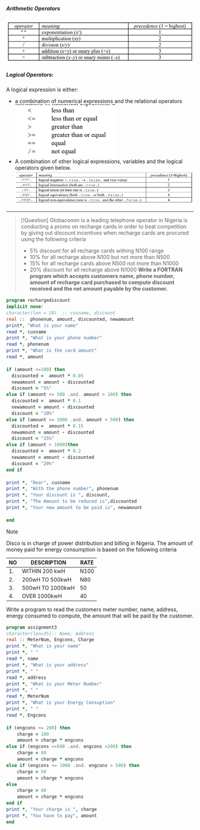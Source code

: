 ##### Arithmetic Operators

![](CPS%20201/Document/implicit/Pasted%20image%2020221205105010.png)

##### Logical Operators:
A logical expression is either:
- a combination of numerical expressions and the relational operators
![](CPS%20201/Document/implicit/Pasted%20image%2020221205105044.png)
- A combination of other logical expressions, variables and the logical operators given below.
![](CPS%20201/Document/implicit/Pasted%20image%2020221205105206.png)

---
> [!Question]
Globacomm is a leading telephone operator in Nigeria is conducting a promo
on recharge cards in order to beat competition by giving out discount incentives when recharge cards are procured using the following criteria
> - 5% discount for all recharge cards withing N100 range
> - 10% for all recharge above N100 but not more than N500
> - 15% for all recharge cards above N500 not more than N1000
> - 20% discount for all recharge above N1000
> **Write a FORTRAN program which accepts customers name, phone number, amount of recharge card purchased to compute discount received and the net amount payable by the customer.** 
> 

```fortran
program rechargediscount
implicit none!
character(len = 10)  :: cusname, discount
real ::  phonenum, amount, discounted, newamount
print*, "What is your name"
read *, cusname
print *, "What is your phone number"
read *, phonenum
print *, "What is the card amount"
read *, amount

if (amount <=100) then
  discounted =  amount * 0.05
  newamount = amount - discounted
  discount = "5%"
else if (amount <= 500 .and. amount > 100) then
  discounted =  amount * 0.1
  newamount = amount - discounted
  discount = "10%"
else if (amount <= 1000 .and. amount > 500) then
  discounted =  amount * 0.15
  newamount = amount - discounted
  discount = "15%"
else if (amount > 1000)then
  discounted =  amount * 0.2
  newamount = amount - discounted
  discount = "20%"
end if

print *, "Dear", cusname
print *, "With the phone number", phonenum
print *, "Your discount is ", discount,
print *, "The Amount to be reduced is",discounted
print *, "Your new amount to be paid is", newamount  

end
```

>[!Note]
>Disco is in charge of power distribution and billing in Nigeria. The amount of money paid for energy consumption is based on the following criteria
>
NO|DESCRIPTION|RATE
---|---|---
1.|WITHIN 200 kwH|N100
2.|200wH TO 500kwH|N80
3.|500wH TO 1000kwH|50
4.|OVER 1000kwH|40
Write a program to read the customers meter number, name, address, energy consumed to compute, the amount that will be paid by the customer. 

```fortran
program assignment3
character(len=35):: Name, Address
real :: MeterNum, Engcons, Charge
print *, "What is your name"
print *, " "
read *, name
print *, "What is your address"
print *, " "
read *, address
print *, "What is your Meter Number"
print *, " "
read *, MeterNum
print *, "What is your Energy Consuption"
print *, " "
read *, Engcons

if (engcons <= 200) then
	charge = 100
	amount = charge * engcons
else if (engcons <=500 .and. engcons >200) then
	charge = 80
	amount = charge * engcons
else if (engcons <= 1000 .and. engcons > 500) then
	charge = 50
	amount = charge * engcons
else
	charge = 40
	amount = charge * engcons
end if
print *, "Your charge is ", charge
print *, "You have to pay", amount
end
```


